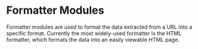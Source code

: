 # Formatter Modules

Formatter modules are used to format the data extracted from a URL into a specific format. Currently the most widely-used formatter is the HTML formatter, which formats the data into an easily viewable HTML page.

```{include} autogen/formatter.md
```